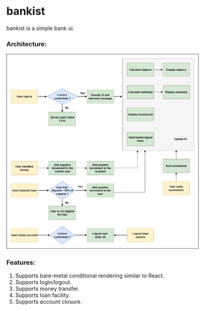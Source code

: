 # bankist

bankist is a simple bank ui.

### Architecture:

![bankist architecture](diagrams/bankist-app-architecture.jpg)

### Features:

1. Supports bare-metal conditional rendering similar to React.
2. Supports login/logout.
3. Supports money transfer.
4. Supports loan facility.
5. Supports account closure.
